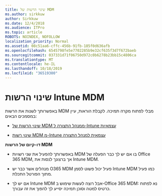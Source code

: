 ```yaml
---
title: שינוי הרשות של MDM
ms.author: sirkkuw
author: Sirkkuw
ms.date: 12/4/2018
ms.audience: ITPro
ms.topic: article
ROBOTS: NOINDEX, NOFOLLOW
localization_priority: Normal
ms.assetid: 08c51aa6-cffc-456b-91fb-185f0d636afb
ms.openlocfilehash: 6545798fe5e7702285b9e32cf635f3d7f672baeb
ms.sourcegitcommit: 037331d71f06750d972c0b6278b23bb15c4806ca
ms.translationtype: MT
ms.contentlocale: he-IL
ms.lasthandoff: 10/18/2019
ms.locfileid: "36519300"
---
```

# <a name="change-intune-mdm-authority"></a>שינוי הרשות Intune MDM

באפשרותך לשנות את הרשות MDM מבלי לפתוח מקרה תמיכה. לקבלת הוראות, עיין במסמכים הבאים:
  
- [שינוי הרשות של MDM ממנהל התצורה ל-Intune עצמאיות](https://docs.microsoft.com/sccm/mdm/deploy-use/migrate-change-mdm-authority)
    
- [שינוי רשות MDM מ-Intune עצמאית למנהל התצורה](https://docs.microsoft.com/sccm/mdm/deploy-use/change-mdm-authority)
    
 **דו-קיום של הרשות MDM**
  
- באפשרותך להפעיל את שני רשויות MDM בו אם יש לך כבר הפעלה של Office 365 MDM, אך ברצונך לנסות את Intune MDM.
    
- מנהלים אשר כבר יש O365 MDM פעיל יכול פשוט לסמן Intune MDM כמו פעיל מתוך הפורטל התכלת.
    
- אם יש לך Intune MDM אבל רוצה לעשות שימוש ב-Office 365 MDM: נא לפתוח כרטיס למטה וסוכן תמיכה יסייע לך להפוך את זה עבורך.
    

